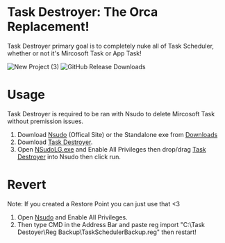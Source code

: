 # Task Destroyer: The Orca Replacement!
Task Destroyer primary goal is to completely nuke all of Task Scheduler, whether or not it's Mircosoft Task or App Task!

![New Project (3)](https://github.com/user-attachments/assets/7b18f20a-ed6f-42fc-9a28-2a8f6c1a5c94)
![GitHub Release Downloads](https://img.shields.io/github/downloads/QuakedK/Task-Destroyer/total)

# Usage
Task Destroyer is required to be ran with Nsudo to delete Mircosoft Task without premission issues.

1. Download [Nsudo](https://github.com/M2TeamArchived/NSudo/releases/download/9.0-Preview1/NSudo_9.0_Preview1_9.0.2676.0.zip) (Offical Site) or the Standalone exe from [Downloads](https://github.com/QuakedK/Task-Destroyer/raw/refs/heads/main/Downloads/NSudoLG.exe)
2. Download [Task Destroyer](https://github.com/QuakedK/Task-Destroyer/releases/download/TaskSchedulerDeleter/Task-Destoyer-V1.2.bat).
3. Open [NSudoLG.exe](https://github.com/QuakedK/Task-Destroyer/raw/refs/heads/main/Downloads/NSudoLG.exe) and Enable All Privileges then drop/drag [Task Destroyer](https://github.com/QuakedK/Task-Destroyer/releases/download/TaskSchedulerDeleter/Task-Destoyer-V1.2.bat) into Nsudo then click run.

# Revert
Note: If you created a Restore Point you can just use that <3

1. Open [Nsudo](https://github.com/QuakedK/Task-Destroyer/raw/refs/heads/main/Downloads/NSudoLG.exe) and Enable All Privileges.
2. Then type CMD in the Address Bar and paste reg import "C:\Task Destoyer\Reg Backup\TaskSchedulerBackup.reg" then restart!


